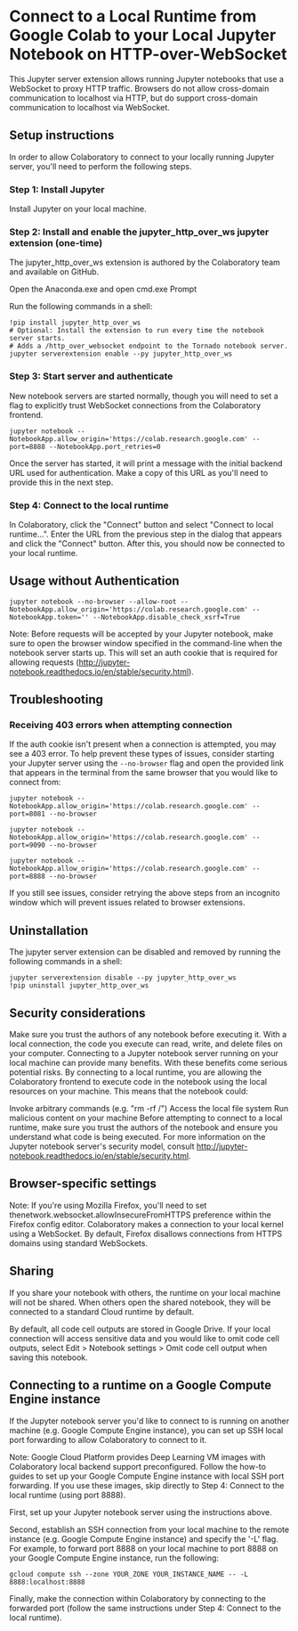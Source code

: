 # Connect to a Local Runtime from Google Colab to your Local Jupyter Notebook on HTTP-over-WebSocket

This Jupyter server extension allows running Jupyter notebooks that use a
WebSocket to proxy HTTP traffic. Browsers do not allow cross-domain
communication to localhost via HTTP, but do support cross-domain communication
to localhost via WebSocket.

## Setup instructions
In order to allow Colaboratory to connect to your locally running Jupyter server, you'll need to perform the following steps.

### Step 1: Install Jupyter
Install Jupyter on your local machine.

### Step 2: Install and enable the jupyter_http_over_ws jupyter extension (one-time)

The jupyter_http_over_ws extension is authored by the Colaboratory team and available on GitHub.

Open the Anaconda.exe and open cmd.exe Prompt

Run the following commands in a shell:

```shell
!pip install jupyter_http_over_ws
# Optional: Install the extension to run every time the notebook server starts.
# Adds a /http_over_websocket endpoint to the Tornado notebook server.
jupyter serverextension enable --py jupyter_http_over_ws
```

### Step 3: Start server and authenticate

New notebook servers are started normally, though you will need to set a flag to explicitly trust WebSocket connections from the Colaboratory frontend.

```shell
jupyter notebook --NotebookApp.allow_origin='https://colab.research.google.com' --port=8888 --NotebookApp.port_retries=0
```
  
Once the server has started, it will print a message with the initial backend URL used for authentication. Make a copy of this URL as you'll need to provide this in the next step.

### Step 4: Connect to the local runtime

In Colaboratory, click the "Connect" button and select "Connect to local runtime...". Enter the URL from the previous step in the dialog that appears and click the "Connect" button. After this, you should now be connected to your local runtime.

## Usage without Authentication

```shell
jupyter notebook --no-browser --allow-root --NotebookApp.allow_origin='https://colab.research.google.com' --NotebookApp.token='' --NotebookApp.disable_check_xsrf=True
```

Note: Before requests will be accepted by your Jupyter notebook, make sure to
open the browser window specified in the command-line when the notebook server
starts up. This will set an auth cookie that is required for allowing requests
(http://jupyter-notebook.readthedocs.io/en/stable/security.html).

## Troubleshooting

### Receiving 403 errors when attempting connection

If the auth cookie isn't present when a connection is attempted, you may see a
403 error. To help prevent these types of issues, consider starting your Jupyter
server using the `--no-browser` flag and open the provided link that appears in
the terminal from the same browser that you would like to connect from:

```shell
jupyter notebook --NotebookApp.allow_origin='https://colab.research.google.com' --port=8081 --no-browser
```
```shell
jupyter notebook --NotebookApp.allow_origin='https://colab.research.google.com' --port=9090 --no-browser
```
```shell
jupyter notebook --NotebookApp.allow_origin='https://colab.research.google.com' --port=8888 --no-browser
```

If you still see issues, consider retrying the above steps from an incognito
window which will prevent issues related to browser extensions.

## Uninstallation

The jupyter server extension can be disabled and removed by running the
following commands in a shell:

```shell
jupyter serverextension disable --py jupyter_http_over_ws
!pip uninstall jupyter_http_over_ws
```

## Security considerations

Make sure you trust the authors of any notebook before executing it. With a local connection, the code you execute can read, write, and delete files on your computer.
Connecting to a Jupyter notebook server running on your local machine can provide many benefits. With these benefits come serious potential risks. By connecting to a local runtime, you are allowing the Colaboratory frontend to execute code in the notebook using the local resources on your machine. This means that the notebook could:

Invoke arbitrary commands (e.g. "rm -rf /")
Access the local file system
Run malicious content on your machine
Before attempting to connect to a local runtime, make sure you trust the authors of the notebook and ensure you understand what code is being executed. For more information on the Jupyter notebook server's security model, consult http://jupyter-notebook.readthedocs.io/en/stable/security.html.

## Browser-specific settings
Note: If you're using Mozilla Firefox, you'll need to set thenetwork.websocket.allowInsecureFromHTTPS preference within the Firefox config editor. Colaboratory makes a connection to your local kernel using a WebSocket. By default, Firefox disallows connections from HTTPS domains using standard WebSockets.

## Sharing
If you share your notebook with others, the runtime on your local machine will not be shared. When others open the shared notebook, they will be connected to a standard Cloud runtime by default.

By default, all code cell outputs are stored in Google Drive. If your local connection will access sensitive data and you would like to omit code cell outputs, select Edit > Notebook settings > Omit code cell output when saving this notebook.

## Connecting to a runtime on a Google Compute Engine instance
If the Jupyter notebook server you'd like to connect to is running on another machine (e.g. Google Compute Engine instance), you can set up SSH local port forwarding to allow Colaboratory to connect to it.

Note: Google Cloud Platform provides Deep Learning VM images with Colaboratory local backend support preconfigured. Follow the how-to guides to set up your Google Compute Engine instance with local SSH port forwarding. If you use these images, skip directly to Step 4: Connect to the local runtime (using port 8888).

First, set up your Jupyter notebook server using the instructions above.

Second, establish an SSH connection from your local machine to the remote instance (e.g. Google Compute Engine instance) and specify the '-L' flag. For example, to forward port 8888 on your local machine to port 8888 on your Google Compute Engine instance, run the following:
```shell
gcloud compute ssh --zone YOUR_ZONE YOUR_INSTANCE_NAME -- -L 8888:localhost:8888
```
    
Finally, make the connection within Colaboratory by connecting to the forwarded port (follow the same instructions under Step 4: Connect to the local runtime).

